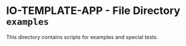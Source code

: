# IO-TEMPLATE-APP - File Directory **`examples`**

This directory contains scripts for examples and special tests.
